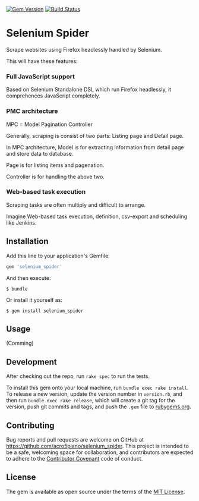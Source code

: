 [![Gem Version](https://badge.fury.io/rb/selenium_spider.svg)](https://badge.fury.io/rb/selenium_spider)
[![Build Status](https://travis-ci.org/acro5piano/selenium_spider.svg?branch=master)](https://travis-ci.org/acro5piano/selenium_spider)

# Selenium Spider

Scrape websites using Firefox headlessly handled by Selenium.

This will have these features:

### Full JavaScript support

Based on Selenium Standalone DSL which run Firefox headlessly, it comprehences JavaScript completely.

### PMC architecture

MPC = Model Pagination Controller

Generally, scraping is consist of two parts: Listing page and Detail page.

In MPC architecture, Model is for extracting information from detail page and store data to database.

Page is for listing items and pagenation.

Controller is for handling the above two.

### Web-based task execution

Scraping tasks are often multiply and difficult to arrange.

Imagine Web-based task execution, definition, csv-export and scheduling like Jenkins.

## Installation

Add this line to your application's Gemfile:

```ruby
gem 'selenium_spider'
```

And then execute:

    $ bundle

Or install it yourself as:

    $ gem install selenium_spider

## Usage

(Comming)

## Development

After checking out the repo, run `rake spec` to run the tests.

To install this gem onto your local machine, run `bundle exec rake install`. To release a new version, update the version number in `version.rb`, and then run `bundle exec rake release`, which will create a git tag for the version, push git commits and tags, and push the `.gem` file to [rubygems.org](https://rubygems.org).

## Contributing

Bug reports and pull requests are welcome on GitHub at https://github.com/acro5piano/selenium_spider. This project is intended to be a safe, welcoming space for collaboration, and contributors are expected to adhere to the [Contributor Covenant](http://contributor-covenant.org) code of conduct.


## License

The gem is available as open source under the terms of the [MIT License](http://opensource.org/licenses/MIT).

